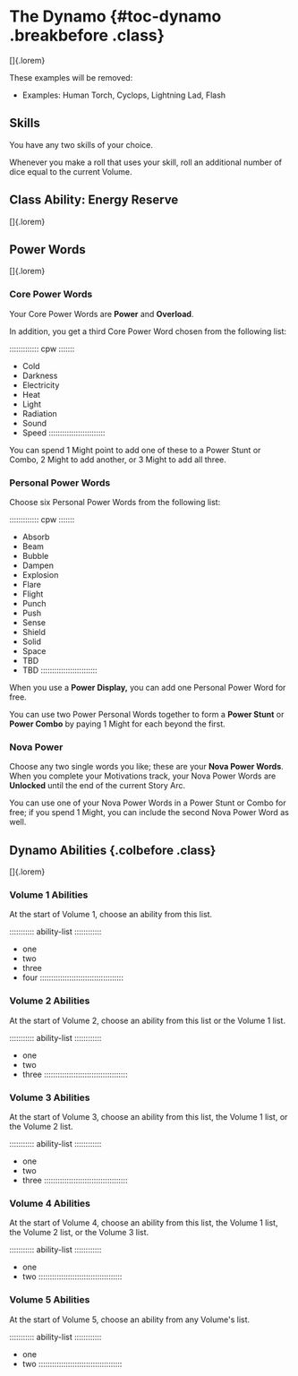 # The Dynamo {#toc-dynamo .breakbefore .class}

[]{.lorem}

These examples will be removed:

- Examples: Human Torch, Cyclops, Lightning Lad, Flash

## Skills

You have any two skills of your choice.

Whenever you make a roll that uses your skill, roll an additional number of 
dice equal to the current Volume.

## Class Ability: Energy Reserve

[]{.lorem}

## Power Words

[]{.lorem}

### Core Power Words

Your Core Power Words are **Power** and **Overload**.

In addition, you get a third Core Power Word chosen from
the following list:

::::::::::::: cpw :::::::
- Cold
- Darkness
- Electricity
- Heat
- Light
- Radiation
- Sound
- Speed
:::::::::::::::::::::::::

You can spend 1 Might point to add one of these to a Power Stunt or Combo,
2 Might to add another, or 3 Might to add all three.

### Personal Power Words

Choose six Personal Power Words from the following list:

::::::::::::: cpw :::::::
- Absorb
- Beam
- Bubble
- Dampen
- Explosion
- Flare
- Flight
- Punch
- Push
- Sense
- Shield
- Solid
- Space
- TBD
- TBD
:::::::::::::::::::::::::

When you use a **Power Display,** you can add one Personal Power Word for free.

You can use two Power Personal Words together to form a **Power Stunt** or **Power Combo**
by paying 1 Might for each beyond the first.

### Nova Power

Choose any two single words you like; these are your **Nova Power Words**.
When you complete your Motivations track, your Nova Power Words are **Unlocked**
until the end of the current Story Arc.

You can use one of your Nova Power Words in a Power Stunt or Combo for free; if you spend
1 Might, you can include the second Nova Power Word as well.

## Dynamo Abilities {.colbefore .class}

[]{.lorem}

### Volume 1 Abilities

At the start of Volume 1, choose an ability from this list.

::::::::::: ability-list ::::::::::::
- one
- two
- three
- four
:::::::::::::::::::::::::::::::::::::

### Volume 2 Abilities

At the start of Volume 2, choose an ability from this list or the Volume 1 list.

::::::::::: ability-list ::::::::::::
- one
- two
- three
:::::::::::::::::::::::::::::::::::::

### Volume 3 Abilities

At the start of Volume 3, choose an ability from this list, the Volume 1 list, or the Volume 2 list.

::::::::::: ability-list ::::::::::::
- one
- two
- three
:::::::::::::::::::::::::::::::::::::

### Volume 4 Abilities

At the start of Volume 4, choose an ability from this list, the Volume 1 list, the Volume 2 list, or the Volume 3 list.

::::::::::: ability-list ::::::::::::
- one
- two
:::::::::::::::::::::::::::::::::::::

### Volume 5 Abilities

At the start of Volume 5, choose an ability from any Volume's list.

::::::::::: ability-list ::::::::::::
- one
- two
:::::::::::::::::::::::::::::::::::::

